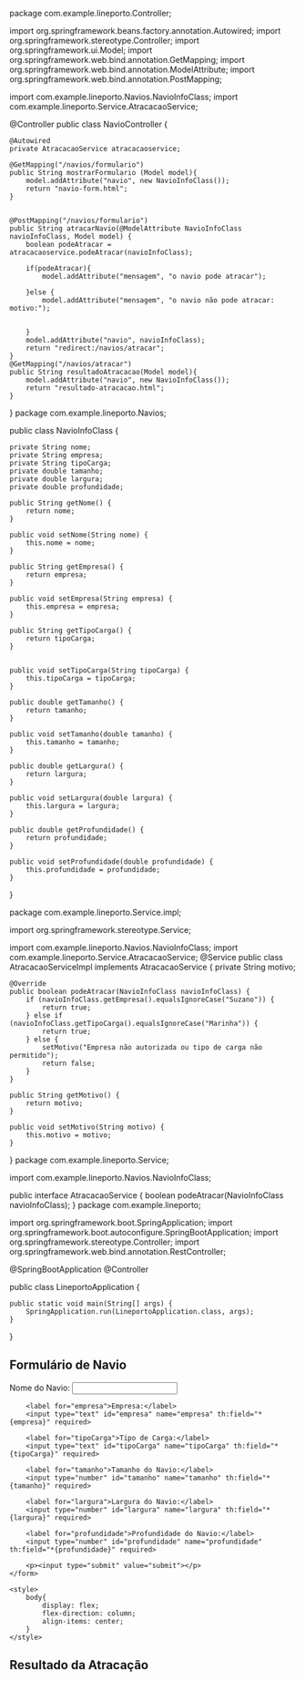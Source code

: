package com.example.lineporto.Controller;

import org.springframework.beans.factory.annotation.Autowired;
import org.springframework.stereotype.Controller;
import org.springframework.ui.Model;
import org.springframework.web.bind.annotation.GetMapping;
import org.springframework.web.bind.annotation.ModelAttribute;
import org.springframework.web.bind.annotation.PostMapping;

import com.example.lineporto.Navios.NavioInfoClass;
import com.example.lineporto.Service.AtracacaoService;

@Controller
public class NavioController {

    @Autowired
    private AtracacaoService atracacaoservice;

    @GetMapping("/navios/formulario")
    public String mostrarFormulario (Model model){
        model.addAttribute("navio", new NavioInfoClass());
        return "navio-form.html"; 
    }


    @PostMapping("/navios/formulario")
    public String atracarNavio(@ModelAttribute NavioInfoClass navioInfoClass, Model model) {
        boolean podeAtracar = atracacaoservice.podeAtracar(navioInfoClass);

        if(podeAtracar){
            model.addAttribute("mensagem", "o navio pode atracar");

        }else {
            model.addAttribute("mensagem", "o navio não pode atracar: motivo:"); 


        }
        model.addAttribute("navio", navioInfoClass);
        return "redirect:/navios/atracar";
    }
    @GetMapping("/navios/atracar")
    public String resultadoAtracacao(Model model){
        model.addAttribute("navio", new NavioInfoClass());
        return "resultado-atracacao.html";
    }
}
package com.example.lineporto.Navios;

public class NavioInfoClass {
    
    private String nome;
    private String empresa;
    private String tipoCarga;
    private double tamanho;
    private double largura;
    private double profundidade;
    
    public String getNome() {
        return nome;
    }
    
    public void setNome(String nome) {
        this.nome = nome;
    }
    
    public String getEmpresa() {
        return empresa;
    }
    
    public void setEmpresa(String empresa) {
        this.empresa = empresa;
    }
    
    public String getTipoCarga() {
        return tipoCarga;
    }
    
    
    public void setTipoCarga(String tipoCarga) {
        this.tipoCarga = tipoCarga;
    }
    
    public double getTamanho() {
        return tamanho;
    }
    
    public void setTamanho(double tamanho) {
        this.tamanho = tamanho;
    }
    
    public double getLargura() {
        return largura;
    }
    
    public void setLargura(double largura) {
        this.largura = largura;
    }
    
    public double getProfundidade() {
        return profundidade;
    }
    
    public void setProfundidade(double profundidade) {
        this.profundidade = profundidade;
    }
}

package com.example.lineporto.Service.impl;

import org.springframework.stereotype.Service;

import com.example.lineporto.Navios.NavioInfoClass;
import com.example.lineporto.Service.AtracacaoService;
@Service
public class AtracacaoServiceImpl implements AtracacaoService {
    private String motivo;

    @Override
    public boolean podeAtracar(NavioInfoClass navioInfoClass) {
        if (navioInfoClass.getEmpresa().equalsIgnoreCase("Suzano")) {
            return true;
        } else if (navioInfoClass.getTipoCarga().equalsIgnoreCase("Marinha")) {
            return true;
        } else {
            setMotivo("Empresa não autorizada ou tipo de carga não permitido");
            return false;
        }
    }

    public String getMotivo() {
        return motivo;
    }

    public void setMotivo(String motivo) {
        this.motivo = motivo;
    }
}
package com.example.lineporto.Service;

import com.example.lineporto.Navios.NavioInfoClass;

public interface AtracacaoService {
    boolean podeAtracar(NavioInfoClass navioInfoClass);
}
package com.example.lineporto;

import org.springframework.boot.SpringApplication;
import org.springframework.boot.autoconfigure.SpringBootApplication;
import org.springframework.stereotype.Controller;
import org.springframework.web.bind.annotation.RestController;


@SpringBootApplication
@Controller

public class LineportoApplication {

	public static void main(String[] args) {
		SpringApplication.run(LineportoApplication.class, args);
	}

}
<!DOCTYPE html>
<html lang="en" xmlns:th="http://www.thymeleaf.org">
<head>
    <meta charset="UTF-8">
    <title>Formulario de Navio</title>
</head>

<body>
    <h2>Formulário de Navio</h2>
    <form action="#" th:action="@{/navios/formulario}" method="post" th:object="${navio}">
        <label for="nome">Nome do Navio:</label>
        <input type="text" id="nome" name="nome" th:field="*{nome}" required>

        <label for="empresa">Empresa:</label>
        <input type="text" id="empresa" name="empresa" th:field="*{empresa}" required>
    
        <label for="tipoCarga">Tipo de Carga:</label>
        <input type="text" id="tipoCarga" name="tipoCarga" th:field="*{tipoCarga}" required>
    
        <label for="tamanho">Tamanho do Navio:</label>
        <input type="number" id="tamanho" name="tamanho" th:field="*{tamanho}" required>
    
        <label for="largura">Largura do Navio:</label>
        <input type="number" id="largura" name="largura" th:field="*{largura}" required>
    
        <label for="profundidade">Profundidade do Navio:</label>
        <input type="number" id="profundidade" name="profundidade" th:field="*{profundidade}" required>
    
        <p><input type="submit" value="submit"></p>
    </form>

    <style>
        body{
            display: flex;
            flex-direction: column;
            align-items: center; 
        }
    </style>


</body>

</html>
<!DOCTYPE html>
<html lang="en" xmlns:th="http://www.thymeleaf.org">
<head>
    <meta charset="UTF-8">
    <title>Resultado da Atracação</title>
</head>
<body>
    <h2>Resultado da Atracação</h2>
    <p th:text="'Nome: ' + ${navio.nome}"></p>
    <p th:text="'Empresa: ' + ${navio.empresa}"></p>
    <p th:text="'Tipo de Carga: ' + ${navio.tipoCarga}"></p>
    <p th:text="'Tamanho: ' + ${navio.tamanho}"></p>
    <p th:text="'Largura: ' + ${navio.largura}"></p>
    <p th:text="'Profundidade: ' + ${navio.profundidade}"></p>
    <p th:text="${mensagem}"></p>
</body>
</html>
